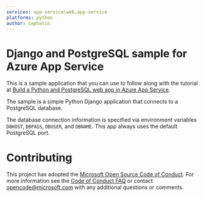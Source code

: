 ```yaml
---
services: app-service\web,app-service
platforms: python
author: cephalin
---
```


# Django and PostgreSQL sample for Azure App Service

This is a sample application that you can use to follow along with the tutorial at 
[Build a Python and PostgreSQL web app in Azure App Service](https://docs.microsoft.com/azure/app-service/containers/tutorial-python-postgresql-app). 

The sample is a simple Python Django application that connects to a PostgreSQL database.

The database connection information is specified via environment variables `DBHOST`, `DBPASS`, `DBUSER`, and `DBNAME`. This app always uses the default PostgreSQL port.

# Contributing

This project has adopted the [Microsoft Open Source Code of Conduct](https://opensource.microsoft.com/codeofconduct/). For more information see the [Code of Conduct FAQ](https://opensource.microsoft.com/codeofconduct/faq/) or contact [opencode@microsoft.com](mailto:opencode@microsoft.com) with any additional questions or comments.
